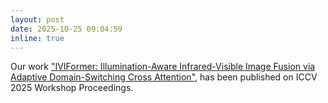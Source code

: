 ```yaml
---
layout: post
date: 2025-10-25 09:04:59
inline: true
---
```

Our work ["IVIFormer: Illumination-Aware Infrared-Visible Image Fusion via Adaptive Domain-Switching Cross Attention"](https://openaccess.thecvf.com/content/ICCV2025W/MIRA/html/Park_IVIFormer_Illumination-Aware_Infrared-Visible_Image_Fusion_via_Adaptive_Domain-Switching_Cross_Attention_ICCVW_2025_paper.html), has been published on ICCV 2025 Workshop Proceedings.
